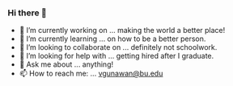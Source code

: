 ### Hi there 👋

- 🔭 I’m currently working on ... making the world a better place!
- 🌱 I’m currently learning ... on how to be a better person.
- 👯 I’m looking to collaborate on ... definitely not schoolwork.
- 🤔 I’m looking for help with ... getting hired after I graduate.
- 💬 Ask me about ... anything!
- 📫 How to reach me: ... vgunawan@bu.edu
